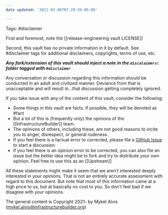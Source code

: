 ```yaml
---
date updated: '2021-03-08T07:29:39-06:00'

---
```

Tags: #disclaimer

First and foremost, note the [[release-engineering vault LICENSE]]

Second, this vault has no private information in it by default.  See #disclaimer tags for additional disclaimers, copyrights, terms of use, etc.

***Any fork/extension of this vault should inject a note in the `discalaimers\` folder tagged with `#disclaimer`***

Any conversation or discussion regarding this information should be conducted in an adult and civilized manner.  Deviance from that is unacceptable and will result in...that discussion getting completely ignored.

If you take issue with any of the content of this vault, consider the following:

- Some things in this vault are facts.  If possible, they will be denoted as #fact
- But a lot of this is \(frequently _only_\) the opinions of the [[InfrastructureBuilder]] team.
- The opinions of others, including these, are not good reasons to incite you to anger, disrespect, or general rudeness.
- If you feel there is a factual error to corrected, please file a [GitHub Issue](https://github.com/infrastructurebuilder/release-engineering-vault/issues) to start a discussion
- If you feel there is an opinion error to be corrected, you can also file an issue but the better idea might be to fork and try to distribute your own opinion.  Feel free to use this as an [[Upstream]]

All these statements might make it seem that we aren't interested deeply interested in your opinions.  That is not an entirely accurate assessment with regard to this document.  But note that most of this information came at a high price to us, but at basically no cost to you.  So don't feel bad if we disagree with _your_ opinions.


The general content is Copyright 2021- by Mykel Alvis (<mykel.alvis@infrastructurebuilder.org>)


